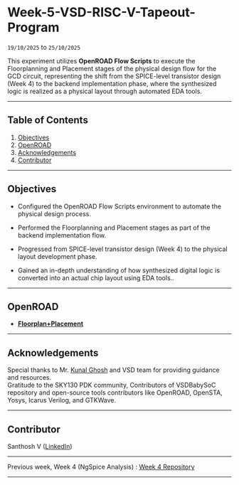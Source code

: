 # Week-5-VSD-RISC-V-Tapeout-Program
`19/10/2025` to `25/10/2025`

This experiment utilizes **OpenROAD Flow Scripts** to execute the Floorplanning and Placement stages of the physical design flow for the GCD circuit, representing the shift from the SPICE-level transistor design (Week 4) to the backend implementation phase, where the synthesized logic is realized as a physical layout through automated EDA tools.

---

## Table of Contents
  
1. [Objectives](#objectives)  
2. [OpenROAD](#openroad)
3. [Acknowledgements](#acknowledgements)  
4. [Contributor](#contributor)

---

## Objectives

- Configured the OpenROAD Flow Scripts environment to automate the physical design process.

- Performed the Floorplanning and Placement stages as part of the backend implementation flow.

- Progressed from SPICE-level transistor design (Week 4) to the physical layout development phase.

- Gained an in-depth understanding of how synthesized digital logic is converted into an actual chip layout using EDA tools..


---

## OpenROAD

- [**Floorplan+Placement**](floorplan%2Bplacement.md)

---

## Acknowledgements

Special thanks to Mr. [Kunal Ghosh](https://in.linkedin.com/in/kunal-ghosh-vlsisystemdesign-com-28084836) and VSD team for providing guidance and resources.  
Gratitude to the SKY130 PDK community, Contributors of VSDBabySoC repository and open-source tools contributors like OpenROAD, OpenSTA, Yosys, Icarus Verilog, and GTKWave.

---

## Contributor
  Santhosh V ([LinkedIn](https://www.linkedin.com/in/santhosh-v-31142232b?lipi=urn%3Ali%3Apage%3Ad_flagship3_profile_view_base_contact_details%3BEDvR6ijqTsy2%2FDA6MD2cRA%3D%3D)) 

---

Previous week, Week 4 (NgSpice Analysis) : [Week 4 Repository](https://github.com/santhoshvec24/Week-4-VSD-RISC-V-Tapeout-Program)

---

